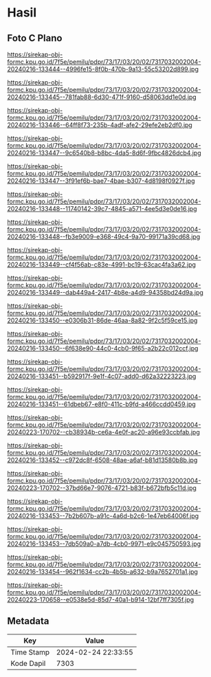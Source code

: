 # Hasil

## Foto C Plano

https://sirekap-obj-formc.kpu.go.id/7f5e/pemilu/pdpr/73/17/03/20/02/7317032002004-20240216-133444--4996fe15-8f0b-470b-9a13-55c53202d899.jpg

https://sirekap-obj-formc.kpu.go.id/7f5e/pemilu/pdpr/73/17/03/20/02/7317032002004-20240216-133445--781fab88-6d30-471f-9160-d58063dd1e0d.jpg

https://sirekap-obj-formc.kpu.go.id/7f5e/pemilu/pdpr/73/17/03/20/02/7317032002004-20240216-133446--64ff8f73-235b-4adf-afe2-29efe2eb2df0.jpg

https://sirekap-obj-formc.kpu.go.id/7f5e/pemilu/pdpr/73/17/03/20/02/7317032002004-20240216-133447--9c6540b8-b8bc-4da5-8d6f-9fbc4826dcb4.jpg

https://sirekap-obj-formc.kpu.go.id/7f5e/pemilu/pdpr/73/17/03/20/02/7317032002004-20240216-133447--3f91ef6b-bae7-4bae-b307-4d8198f0927f.jpg

https://sirekap-obj-formc.kpu.go.id/7f5e/pemilu/pdpr/73/17/03/20/02/7317032002004-20240216-133448--11740142-39c7-4845-a571-4ee5d3e0de16.jpg

https://sirekap-obj-formc.kpu.go.id/7f5e/pemilu/pdpr/73/17/03/20/02/7317032002004-20240216-133448--fb3e9009-e368-49c4-9a70-99171a39cd68.jpg

https://sirekap-obj-formc.kpu.go.id/7f5e/pemilu/pdpr/73/17/03/20/02/7317032002004-20240216-133449--cf4f56ab-c83e-4991-bc19-63cac4fa3a62.jpg

https://sirekap-obj-formc.kpu.go.id/7f5e/pemilu/pdpr/73/17/03/20/02/7317032002004-20240216-133449--dab449a4-2417-4b8e-a4d9-94358bd24d9a.jpg

https://sirekap-obj-formc.kpu.go.id/7f5e/pemilu/pdpr/73/17/03/20/02/7317032002004-20240216-133450--e0306b31-86de-46aa-8a82-9f2c5f59ce15.jpg

https://sirekap-obj-formc.kpu.go.id/7f5e/pemilu/pdpr/73/17/03/20/02/7317032002004-20240216-133450--6f638e90-44c0-4cb0-9f65-a2b22c012ccf.jpg

https://sirekap-obj-formc.kpu.go.id/7f5e/pemilu/pdpr/73/17/03/20/02/7317032002004-20240216-133451--b592917f-9e1f-4c07-add0-d62a32223223.jpg

https://sirekap-obj-formc.kpu.go.id/7f5e/pemilu/pdpr/73/17/03/20/02/7317032002004-20240216-133451--61dbeb67-e8f0-411c-b9fd-a466ccdd0459.jpg

https://sirekap-obj-formc.kpu.go.id/7f5e/pemilu/pdpr/73/17/03/20/02/7317032002004-20240223-170702--cb38934b-ce6a-4e0f-ac20-a96e93ccbfab.jpg

https://sirekap-obj-formc.kpu.go.id/7f5e/pemilu/pdpr/73/17/03/20/02/7317032002004-20240216-133452--c972dc8f-6508-48ae-a6af-b81d13580b8b.jpg

https://sirekap-obj-formc.kpu.go.id/7f5e/pemilu/pdpr/73/17/03/20/02/7317032002004-20240223-170702--37bd66e7-9076-4721-b83f-b672bfb5c11d.jpg

https://sirekap-obj-formc.kpu.go.id/7f5e/pemilu/pdpr/73/17/03/20/02/7317032002004-20240216-133453--7b2b607b-a91c-4a6d-b2c6-1e47eb64006f.jpg

https://sirekap-obj-formc.kpu.go.id/7f5e/pemilu/pdpr/73/17/03/20/02/7317032002004-20240216-133453--7db509a0-a7db-4cb0-9971-e9c045750593.jpg

https://sirekap-obj-formc.kpu.go.id/7f5e/pemilu/pdpr/73/17/03/20/02/7317032002004-20240216-133454--962f1634-cc2b-4b5b-a632-b9a7652701a1.jpg

https://sirekap-obj-formc.kpu.go.id/7f5e/pemilu/pdpr/73/17/03/20/02/7317032002004-20240223-170658--e0538e5d-85d7-40a1-b914-12bf7ff7305f.jpg


## Metadata

| Key        | Value               |
| ---------- | ------------------- |
| Time Stamp | 2024-02-24 22:33:55 |
| Kode Dapil | 7303                |



